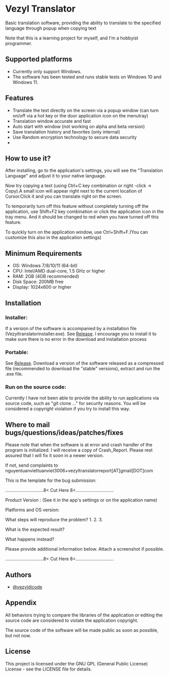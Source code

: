 
# Vezyl Translator

Basic translation software, providing the ability to translate to the specified language through popup when copying text

Note that this is a learning project for myself, and I'm a hobbyist programmer.


## Supported platforms
- Currently only support Windows.
- The software has been tested and runs stable tests on Windows 10 and Windows 11.
## Features
- Translate the text directly on the screen via a popup window (can turn on/off via a hot key or the door application icon on the menutray)
- Translation window accurate and fast
- Auto start with window (not working on alpha and beta version)
- Save translation history and favorites (only internal)
- Use Random encryption technology to secure data security
- 

## How to use it?
After installing, go to the application's settings, you will see the "Translation Language" and adjust it to your native language.

Now try copying a text (using Ctrl+C key combination or right -click -> Copy).A small icon will appear right next to the current location of Cursor.Click it and you can translate right on the screen.

To temporarily turn off this feature without completely turning off the application, use Shift+F2 key combination or click the application icon in the tray menu. And it should be changed to red when you have turned off this feature. 

To quickly turn on the application window, use Ctrl+Shift+F.(You can customize this also in the application settings)
## Minimum Requirements
- OS: Windows 7/8/10/11 (64-bit)
- CPU: Intel/AMD dual-core, 1.5 GHz or higher
- RAM: 2GB (4GB recommended)
- Disk Space: 200MB free
- Display: 1024x600 or higher
## Installation
### Installer:
If a version of the software is accompanied by a installation file (Vezyltranslatorinstaller.exe). See [Release](https://github.com/vezyldicode/Vezyl_Translator/releases). I encourage you to install it to make sure there is no error in the download and installation process
### Portable:
See [Release](https://github.com/vezyldicode/Vezyl_Translator/releases). Download a version of the software released as a compressed file (recommended to download the "stable" versions), extract and run the .exe file.
### Run on the source code:
Currently I have not been able to provide the ability to run applications via source code, such as "git clone ..." for security reasons. You will be considered a copyright violation if you try to install this way.
## Where to mail bugs/questions/ideas/patches/fixes
Please note that when the software is at error and crash handler of the program is initialized. I will receive a copy of Crash_Report. Please rest assured that I will fix it soon in a newer version.

If not, send complaints to nguyentuanviettuanviet3006+vezyltranslatorreport[AT]gmail[DOT]com

This is the template for the bug submission:

 ..............................8< Cut Here 8<.............................. 

Product Version : (See it in the app's settings or on the application name)

Platforms and OS version:

What steps will reproduce the problem? 1. 2. 3.

What is the expected result?

What happens instead?

Please provide additional information below. Attach a screenshot if possible.

..............................8< Cut Here 8<..............................
## Authors

- [@vezyldicode](https://www.github.com/vezyldicode)


## Appendix

All behaviors trying to compare the libraries of the application or editing the source code are considered to violate the application copyright.

The source code of the software will be made public as soon as possible, but not now.
## License

This project is licensed under the GNU GPL (General Public License) License - see the LICENSE file for details.

